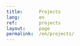 ```yaml
---
title:      Projects
lang:       en
ref:        projects
layout:     page
permalink:  /en/projects/
---
```

